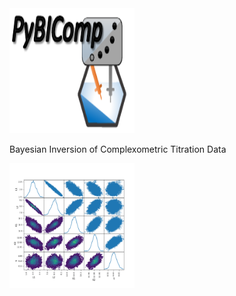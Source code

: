 
<img src="PyBICOMP_logo.pdf" alt="Logo" style="height: 200px; width:200px;"/>

Bayesian Inversion of Complexometric Titration Data 


<img src="Figure_1.pdf" alt="Logo" style="height: 200px; width:200px;"/>